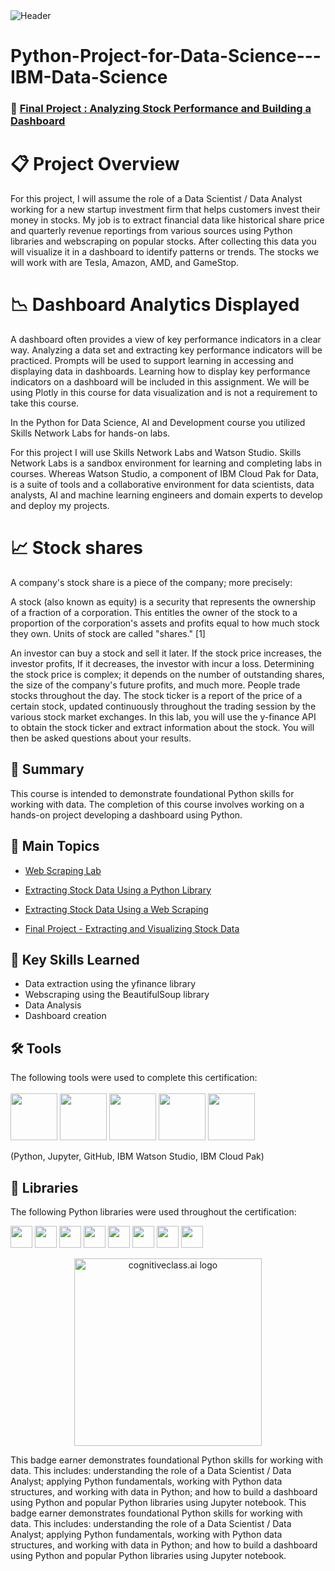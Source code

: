 <img src="https://user-images.githubusercontent.com/84391594/152703941-8c1b3e93-7358-4274-8c7d-b152d3132814.png" alt="Header"/> 
 
# Python-Project-for-Data-Science---IBM-Data-Science


 ###  💼 [Final Project : Analyzing Stock Performance and Building a Dashboard](https://github.com/PramodRawat157/Python-Project-for-Data-Science---IBM-Data-Science/blob/main/4%20Final%20Assignment%20-%20Extracting%20and%20Visualizing%20Stock%20Data.ipynb)
 


# 📋 Project Overview
For this project, I will assume the role of a Data Scientist / Data Analyst working for a new startup investment firm that helps customers invest their money in stocks. My job is to extract financial data like historical share price and quarterly revenue reportings from various sources using Python libraries and webscraping on popular stocks. After collecting this data you will visualize it in a dashboard to identify patterns or trends. The stocks we will work with are Tesla, Amazon, AMD, and GameStop.


# 	📉 Dashboard Analytics Displayed

A dashboard often provides a view of key performance indicators in a clear way. Analyzing a data set and extracting key performance indicators will be practiced. Prompts will be used to support learning in accessing and displaying data in dashboards. Learning how to display key performance indicators on a dashboard will be included in this assignment. We will be using Plotly in this course for data visualization and is not a requirement to take this course.


In the Python for Data Science, AI and Development course you utilized Skills Network Labs for hands-on labs.

For this project I will use Skills Network Labs and Watson Studio. Skills Network Labs is a sandbox environment for learning and completing labs in courses. Whereas Watson Studio, a component of IBM Cloud Pak for Data, is a suite of tools and a collaborative environment for data scientists, data analysts, AI and machine learning engineers and domain experts to develop and deploy my projects.


# 📈 Stock shares

A company's stock share is a piece of the company; more precisely:

A stock (also known as equity) is a security that represents the ownership of a fraction of a corporation. This
entitles the owner of the stock to a proportion of the corporation's assets and profits equal to how much stock they own. Units of stock are called "shares." [1]

An investor can buy a stock and sell it later. If the stock price increases, the investor profits, If it decreases,
the investor with incur a loss.  Determining the stock price is complex; it depends on the number of outstanding shares, the size of the company's future profits, and much more. People trade stocks throughout the day. The stock ticker is a report of the price of a certain stock, updated continuously throughout the trading session by the various stock market exchanges. In this lab, you will use the  y-finance API to obtain the stock ticker and extract information about the stock. You will then be asked questions about your results.  


## 📄 Summary 
This course is intended to demonstrate foundational Python skills for working with data. The completion of this course involves working on a hands-on project developing a dashboard using Python.


## 📑 Main Topics 
- [Web Scraping Lab](https://github.com/PramodRawat157/Python-Project-for-Data-Science---IBM-Data-Science/blob/main/1%20Web%20Scraping%20Lab.ipynb)

- [Extracting Stock Data Using a Python Library](https://github.com/PramodRawat157/Python-Project-for-Data-Science---IBM-Data-Science/blob/main/2%20Extracting%20Stock%20Data%20Using%20a%20Python%20Library.ipynb)

- [Extracting Stock Data Using a Web Scraping](https://github.com/PramodRawat157/Python-Project-for-Data-Science---IBM-Data-Science/blob/main/2%20Extracting%20Stock%20Data%20Using%20a%20Python%20Library.ipynb)

- [ Final Project - Extracting and Visualizing Stock Data](https://github.com/PramodRawat157/Python-Project-for-Data-Science---IBM-Data-Science/blob/main/4%20Final%20Assignment%20-%20Extracting%20and%20Visualizing%20Stock%20Data.ipynb)



## 🔑 Key Skills Learned 
- Data extraction using the yfinance library
- Webscraping using the BeautifulSoup library
- Data Analysis
- Dashboard creation


## 🛠️ Tools
The following tools were used to complete this certification: <br> <br>
  <img src="https://user-images.githubusercontent.com/84391594/152705364-f16bb223-41aa-4510-8113-51171dfe9953.png" height="75">
  <img src="https://user-images.githubusercontent.com/84391594/152705271-083f8784-b3c9-4065-9733-ea3fa8ad5a7a.png" height="75">
  <img src="https://user-images.githubusercontent.com/84391594/152705273-adffe1bf-b509-44d0-b3ac-671cce5071df.svg" height="75">
  <img src="https://user-images.githubusercontent.com/84391594/152705324-68f777a0-3875-4b65-ae96-646643284541.png" height="75">
  <img src="https://user-images.githubusercontent.com/84391594/152705298-bb170d32-3dd0-4ad4-8221-8b7b029116b4.png" height="75">
</p>
(Python, Jupyter, GitHub, IBM Watson Studio, IBM Cloud Pak)


## 📖 Libraries
The following Python libraries were used throughout the certification: <br> 
<p align="left">
  <img  src="https://user-images.githubusercontent.com/84391594/152706127-ce41990f-2588-472a-b5df-6b403a5947e6.png" height="35">
  <img  src="https://user-images.githubusercontent.com/84391594/152706130-5577011e-ecb3-47aa-af73-f6bd1bda05bc.png" height="35">
  <img  src="https://user-images.githubusercontent.com/84391594/152706132-5939da7e-7d1e-43b8-9c46-2d3fe5198dda.png" height="35">
  <img  src="https://user-images.githubusercontent.com/84391594/152706135-85cdd35e-922a-414a-a198-c670fbf8fb25.svg" height="35">
  <img  src="https://user-images.githubusercontent.com/84391594/152706148-36f27f03-1967-45d1-82d8-f6c149c6f21c.svg" height="35">
  <img  src="https://user-images.githubusercontent.com/84391594/152706211-7966848a-a2e1-4c4a-bc08-594a4ca6ff07.png" height="35">
 <img  src="https://user-images.githubusercontent.com/84391594/152706214-d018bc5e-1477-4de2-94d7-5c0886e0477d.png" height="35">
 <img  src="https://user-images.githubusercontent.com/84391594/152706217-c0cfd9d8-22ad-4c3b-9ac7-70a6cf2799f7.png" height="35"> <br>
</p>



<p align="middle">
 <img src="https://cf-courses-data.s3.us.cloud-object-storage.appdomain.cloud/IBMDeveloperSkillsNetwork-DA0101EN-SkillsNetwork/labs/Module%203/images/IDSNlogo.png" width="300" alt="cognitiveclass.ai logo" />
</p>  



This badge earner demonstrates foundational Python skills for working with data. This includes: understanding the role of a Data Scientist / Data Analyst; applying Python fundamentals, working with Python data structures, and working with data in Python; and how to build a dashboard using Python and popular Python libraries using Jupyter notebook.
This badge earner demonstrates foundational Python skills for working with data. This includes: understanding the role of a Data Scientist / Data Analyst; applying Python fundamentals, working with Python data structures, and working with data in Python; and how to build a dashboard using Python and popular Python libraries using Jupyter notebook.





